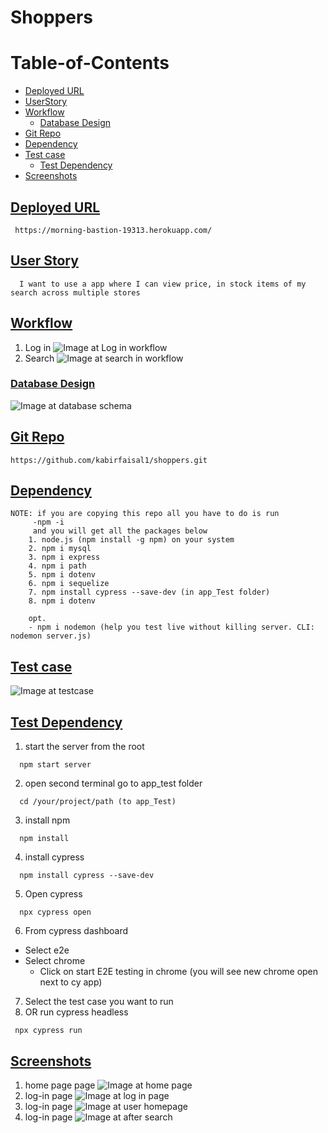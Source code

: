 # Shoppers

# Table-of-Contents
  * [Deployed URL](#deployed-url)
  * [UserStory](#userstory)
  * [Workflow](#workflow)
      * [Database Design](#database-design)
  * [Git Repo](#git-repo)
  * [Dependency](#dependency)
  * [Test case](#test-case)
    * [Test Dependency](#test-dependency)
  * [Screenshots](#screenshots)



 
## [Deployed URL](#table-of-contents)
```
 https://morning-bastion-19313.herokuapp.com/
```

## [User Story](#table-of-contents)
```
  I want to use a app where I can view price, in stock items of my search across multiple stores
```

## [Workflow](#table-of-contents)
1. Log in
![Image at  Log in workflow](/public/images/LogIn.png)
2. Search
![Image at  search in workflow](/public/images/Search.png)


### [Database Design](#table-of-contents)
![Image at  database schema](/public/images/dbschema.png)

## [Git Repo](#table-of-contents)
```
https://github.com/kabirfaisal1/shoppers.git
```

## [Dependency](#table-of-contents)
```
NOTE: if you are copying this repo all you have to do is run 
     -npm -i
     and you will get all the packages below
    1. node.js (npm install -g npm) on your system
    2. npm i mysql
    3. npm i express
    4. npm i path
    5. npm i dotenv
    6. npm i sequelize
    7. npm install cypress --save-dev (in app_Test folder) 
    8. npm i dotenv

    opt.
    - npm i nodemon (help you test live without killing server. CLI: nodemon server.js)
```

## [Test case](#table-of-contents)
![Image at testcase](/public/images/testcase.png)
## [Test Dependency](#table-of-contents)
1. start the server from the root
```
  npm start server
```
2. open second terminal go to app_test folder
```
  cd /your/project/path (to app_Test)
```
3. install npm
```
  npm install
```
4. install cypress
```
  npm install cypress --save-dev
```
5. Open cypress
```
  npx cypress open
```
6. From cypress dashboard
* Select e2e
* Select chrome
  *  Click on start E2E testing in chrome (you will see new chrome open next to cy app)
7. Select the test case you want to run
8. OR run cypress headless
```
 npx cypress run
```
## [Screenshots](#table-of-contents)
1. home page page
![Image at home page](/public/images/homepage.png)
2. log-in page
![Image at log in page](/public/images/logingPage.png)
3. log-in page
![Image at user homepage](/public/images/loggedHomepage.png)
4. log-in page
![Image at after search](/public/images/afterSearch.png)
